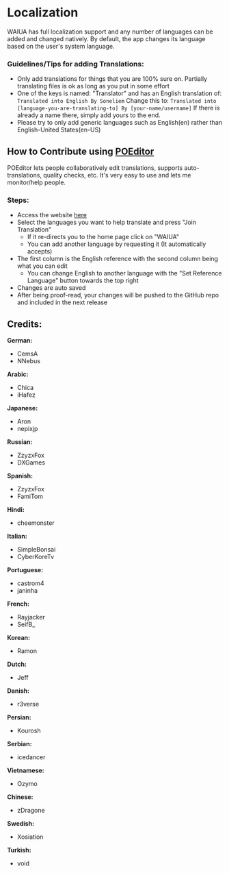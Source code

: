 # Localization
WAIUA has full localization support and any number of languages can be added and changed natively. By default, the app changes its language based on the user's system language.

### Guidelines/Tips for adding Translations:
- Only add translations for things that you are 100% sure on. Partially translating files is ok as long as you put in some effort
- One of the keys is named: "Translator" and has an English translation of:
`Translated into English By Soneliem`
Change this to:
`Translated into [language-you-are-translating-to] By [your-name/username]`
If there is already a name there, simply add yours to the end.
- Please try to only add generic languages such as English(en) rather than English-United States(en-US)

## How to Contribute using [POEditor](https://poeditor.com/join/project?hash=eDxQpoYC9q)
POEditor lets people collaboratively edit translations, supports auto-translations, quality checks, etc. It's very easy to use and lets me monitor/help people.
### Steps:
- Access the website [here](https://poeditor.com/join/project?hash=eDxQpoYC9q)
- Select the languages you want to help translate and press "Join Translation"
  - If it re-directs you to the home page click on "WAIUA"
  - You can add another language by requesting it (It automatically accepts)
- The first column is the English reference with the second column being what you can edit
  - You can change English to another language with the "Set Reference Language" button towards the top right
- Changes are auto saved
- After being proof-read, your changes will be pushed to the GitHub repo and included in the next release

## Credits:
**German:**
- CemsA
- NNebus
  
**Arabic:**
- Chica
- iHafez

**Japanese:**
- Aron
- nepixjp
  
**Russian:**
- ZzyzxFox
- DXGames
  
**Spanish:**
- ZzyzxFox
- FamiTom
  
**Hindi:**
- cheemonster
  
**Italian:**
- SimpleBonsai
- CyberKoreTv
  
**Portuguese:**
- castrom4
- janinha

**French:**
- Rayjacker
- SeifB_
  
**Korean:**
- Ramon
  
**Dutch:**
- Jeff
  
**Danish:**
- r3verse
  
**Persian:**
- Kourosh
  
**Serbian:**
- icedancer

**Vietnamese:**
- Ozymo

**Chinese:**
- zDragone

**Swedish:**
- Xosiation

**Turkish:**
- void